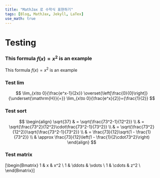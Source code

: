 ```yaml
---
title: "MathJax 로 수학식 표현하기"
tags: [Blog, MathJax, Jekyll, LaTex]
use_math: true
---
```


# Testing


### This formula $f(x) = x^2$ is an example

This formula $f(x) = x^2$ is an example


### Test lim

$$
\lim_{x\to 0}{\frac{e^x-1}{2x}}
\overset{\left[\frac{0}{0}\right]}{\underset{\mathrm{H}}{=}}
\lim_{x\to 0}{\frac{e^x}{2}}={\frac{1}{2}}
$$


### Test sort

$$
\begin{align}
\sqrt{37} & = \sqrt{\frac{73^2-1}{12^2}} \\
 & = \sqrt{\frac{73^2}{12^2}\cdot\frac{73^2-1}{73^2}} \\ 
 & = \sqrt{\frac{73^2}{12^2}}\sqrt{\frac{73^2-1}{73^2}} \\
 & = \frac{73}{12}\sqrt{1 - \frac{1}{73^2}} \\ 
 & \approx \frac{73}{12}\left(1 - \frac{1}{2\cdot73^2}\right)
\end{align}
$$


### Test matrix

\[\begin{Bmatrix} 1 & x & x^2 \\ 1 & \ddots & \vdots \\ 1 & \cdots & z^2 \\ \end{Bmatrix}\]

